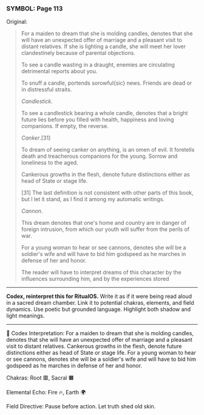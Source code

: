 ### SYMBOL: Page 113

Original:
> For a maiden to dream that she is molding candles, denotes that she will have
> an unexpected offer of marriage and a pleasant visit to distant relatives.
> If she is lighting a candle, she will meet her lover clandestinely because
> of parental objections.
> 
> 
> To see a candle wasting in a draught, enemies are circulating
> detrimental reports about you.
> 
> 
> To snuff a candle, portends sorowful{sic} news. Friends are dead
> or in distressful straits.
> 
> 
> _Candlestick_.
> 
> 
> To see a candlestick bearing a whole candle, denotes that a bright future
> lies before you filled with health, happiness and loving companions.
> If empty, the reverse.
> 
> 
> _Canker_.[31]
> 
> 
> To dream of seeing canker on anything, is an omen of evil.
> It foretells death and treacherous companions for the young.
> Sorrow and loneliness to the aged.
> 
> 
> Cankerous growths in the flesh, denote future distinctions either
> as head of State or stage life.
> 
> 
> 
> [31] The last definition is not consistent with other parts of this book,
> but I let it stand, as I find it among my automatic writings.
> 
> 
> 
> _Cannon_.
> 
> 
> This dream denotes that one's home and country are in danger
> of foreign intrusion, from which our youth will suffer from
> the perils of war.
> 
> 
> For a young woman to hear or see cannons, denotes she will be a soldier's wife
> and will have to bid him godspeed as he marches in defense of her and honor.
> 
> 
> The reader will have to interpret dreams of this character
> by the influences surrounding him, and by the experiences stored

---

**Codex, reinterpret this for RitualOS.**
Write it as if it were being read aloud in a sacred dream chamber.
Link it to potential chakras, elements, and field dynamics.
Use poetic but grounded language.
Highlight both shadow and light meanings.

---

🔁 Codex Interpretation:
For a maiden to dream that she is molding candles, denotes that she will have an unexpected offer of marriage and a pleasant visit to distant relatives. Cankerous growths in the flesh, denote future distinctions either as head of State or stage life. For a young woman to hear or see cannons, denotes she will be a soldier's wife and will have to bid him godspeed as he marches in defense of her and honor.

Chakras: Root 🟥, Sacral 🟧

Elemental Echo: Fire 🔥, Earth 🌍

Field Directive: Pause before action. Let truth shed old skin.
